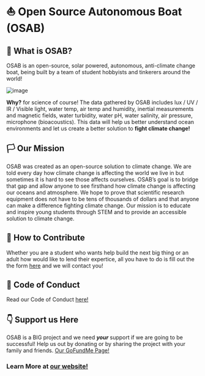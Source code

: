 # ⛵ Open Source Autonomous Boat (OSAB) 

## 🤔 What is OSAB?

OSAB is an open-source, solar powered, autonomous, anti-climate change boat, being built by a team of student hobbyists and tinkerers around the world!

![image](https://user-images.githubusercontent.com/74977312/114660376-d5fc8380-9d12-11eb-9d1d-f0670b9246d4.png)

**Why?** for science of course! The data gathered by OSAB includes lux / UV / IR / Visible light, water temp, air temp and humidity, inertial measurements and magnetic fields, water turbidity, water pH, water salinity, air pressure, microphone (bioacoustics). This data will help us better understand ocean environments and let us create a better solution to **fight climate change!**

## 🏳️ Our Mission

OSAB was created as an open-source solution to climate change. We are told every day how climate change is affecting the world we live in but sometimes it is hard to see those affects ourselves. OSAB’s goal is to bridge that gap and allow anyone to see firsthand how climate change is affecting our oceans and atmosphere. We hope to prove that scientific research equipment does not have to be tens of thousands of dollars and that anyone can make a difference fighting climate change. Our mission is to educate and inspire young students through STEM and to provide an accessible solution to climate change.

## 🤝 How to Contribute

Whether you are a student who wants help build the next big thing or an adult how would like to lend their expertice, all you have to do is fill out the the form [here](http://osab.xyz/join-us/) and we will contact you!

## 👀 Code of Conduct

Read our Code of Conduct [here!](https://github.com/Michael2MacDonald/OSAB/blob/main/CODE_OF_CONDUCT.md)

## 👇 Support us Here
OSAB is a BIG project and we need ***your*** support if we are going to be successful! Help us out by donating or by sharing the project with your family and friends.
[Our GoFundMe Page!](https://www.gofundme.com/f/open-source-autonomous-scientific-boat-osab)


### Learn More at [our website!](http://osab.xyz/)
